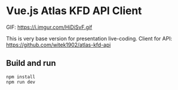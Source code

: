 # Vue.js Atlas KFD API Client

GIF: https://i.imgur.com/HiDiSvF.gif

This is very base version for presentation live-coding.
Client for API: https://github.com/witek1902/atlas-kfd-api

## Build and run
`````
npm install
npm run dev
`````
